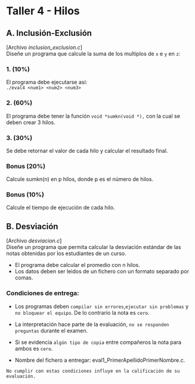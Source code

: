 # Taller 4 - Hilos

## A. Inclusión-Exclusión
[Archivo *inclusion_exclusion.c*]  
Diseñe un programa que calcule la suma de los multiplos de `x` e `y` en `z`:
### 1. (10%)  
El programa debe ejecutarse así:  
`./eval4 <num1> <num2> <num3>`

### 2. (60%)  
El programa debe tener la función `void *sumkn(void *),` con la cual se deben crear 3 hilos.

### 3. (30%)  
Se debe retornar el valor de cada hilo y calcular el resultado final.  

### Bonus (20%)
Calcule sumkn(n) en p hilos, donde p es el número de hilos.

### Bonus (10%)
Calcule el tiempo de ejecución de cada hilo.

## B. Desviación
[Archivo *desviacion.c*]  
Diseñe un programa que permita calcular la desviación estándar de las notas obtenidas por los estudiantes de un curso.
- El programa debe calcular el promedio con n hilos.
- Los datos deben ser leidos de un fichero con un formato separado por comas.

### Condiciones de entrega:
- Los programas deben ​`compilar sin errores`, ​`ejecutar sin problemas` y `no bloquear el equipo`. ​De lo contrario ​la nota es `cero`.

- La interpretación hace parte de la evaluación, `no se responden preguntas` durante el examen.
- Si se evidencia `algún tipo de copia` entre compañeros la nota para ambos es `cero`.
- Nombre del fichero a entregar: eval1_PrimerApellidoPrimerNombre.c.  

`No cumplir con estas condiciones influye en la calificación de su evaluación.`
